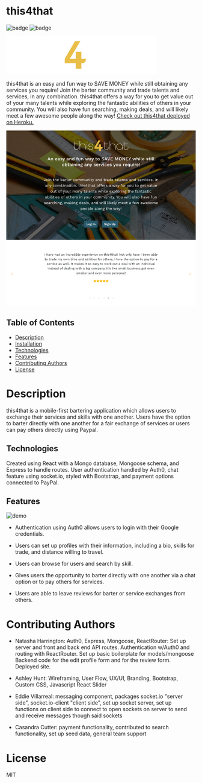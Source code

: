 # this4that

![badge](https://img.shields.io/badge/license-MIT-orange)
![badge](https://img.shields.io/badge/build-passing-brightgreen)

![logo](client/public/this2that-logo.png)

this4that is an easy and fun way to SAVE MONEY while still obtaining any services you require!  Join the barter community and trade talents and services, in any combination.
this4that offers a way for you to get value out of your many talents while exploring the fantastic abilities of others in your community.  You will also have fun searching, making deals, and will likely meet a few awesome people along the way! <a href="https://peaceful-ocean-96286.herokuapp.com/">Check out this4that deployed on Heroku.</a>

![screenshot](client/public/landingpage.png)

## Table of Contents
* [Description](#description)
* [Installation](#installation)
* [Technologies](#technologies)
* [Features](#features)
* [Contributing Authors](#contributors)
* [License](#license)

# Description

this4that is a mobile-first bartering application which allows users to exchange their services and skills with one another. Users have the option to barter directly with one another for a fair exchange of services or users can pay others directly using Paypal. 

## Technologies

Created using React with a Mongo database, Mongoose schema, and Express to handle routes. User authentication handled by Auth0, chat feature using socket.io, styled with Bootstrap, and payment options connected to PayPal.
    
## Features

![demo](https://media.giphy.com/media/lt0OzKM1MdvbHLF9jg/giphy.gif)

* Authentication using Auth0 allows users to login with their Google credentials.

* Users can set up profiles with their information, including a bio, skills for trade, and distance willing to travel.

* Users can browse for users and search by skill.

* Gives users the opportunity to barter directly with one another via a chat option or to pay others for services.

* Users are able to leave reviews for barter or service exchanges from others.


# Contributing Authors

* Natasha Harrington: Auth0, Express, Mongoose, ReactRouter: Set up server and front and back end API routes. Authentication w/Auth0 and routing with ReactRouter. Set up basic boilerplate for models/mongoose Backend code for the edit profile form and for the review form. Deployed site.

* Ashley Hunt: Wireframing, User Flow, UX/UI, Branding, Bootstrap, Custom CSS, Javascript React Slider

* Eddie Villarreal: messaging component,  packages  socket.io "server side",   socket.io-client "client side",  set up socket server, set up functions on client side to connect to open sockets on server to send and receive messages though said sockets 

* Casandra Cutter: payment functionality, contributed to search functionality, set up seed data, general team support
    
# License
MIT